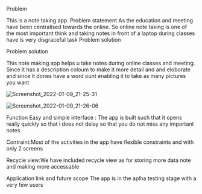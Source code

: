 Problem 

This is a note taking app. Problem statement As the education and meeting have been centralised towards the online.
So online note taking is one of the most important think and taking notes in front of a laptop during classes have is very disgraceful task Problem solution 


Problem solution

This note making app helps u take notes during online classes and meeting.
Since it has a description coloum to make it more detail and and eloborate and since it dones have a word ount enabling it to take as many pictures you want


![Screenshot_2022-01-09_21-25-31](https://user-images.githubusercontent.com/89966360/148694100-a962d4f5-2701-45dd-a80b-be7ecd1c02cc.png)


![Screenshot_2022-01-09_21-26-06](https://user-images.githubusercontent.com/89966360/148694123-2948aeca-e252-45fa-9161-420a763c3d11.png)

Function 
Easy and simple interface : The app is built such that it opens really quickly so that i does not delay so that you do not miss any important notes

Contraint:Most of the activities in the app have flexible constraints and with only 2 screens

Recycle view:We have included recycle view as for storing more data note and making more accessable


Application link and future scope
The app is in the aplha testing stage with a very few users 
